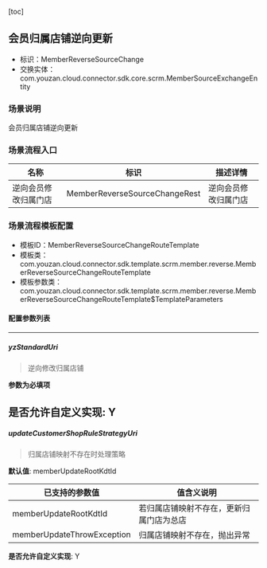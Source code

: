 [toc]

## 会员归属店铺逆向更新
- 标识：MemberReverseSourceChange
- 交换实体：com.youzan.cloud.connector.sdk.core.scrm.MemberSourceExchangeEntity
### 场景说明
会员归属店铺逆向更新
### 场景流程入口

名称 | 标识 | 描述详情
---|---|---
逆向会员修改归属门店 | MemberReverseSourceChangeRest | 逆向会员修改归属门店

### 场景流程模板配置
- 模板ID：MemberReverseSourceChangeRouteTemplate
- 模板类：com.youzan.cloud.connector.sdk.template.scrm.member.reverse.MemberReverseSourceChangeRouteTemplate
- 模板参数类：com.youzan.cloud.connector.sdk.template.scrm.member.reverse.MemberReverseSourceChangeRouteTemplate$TemplateParameters

#### 配置参数列表

---
##### yzStandardUri
> 逆向修改归属店铺

**参数为必填项**


**是否允许自定义实现**: Y
---
##### updateCustomerShopRuleStrategyUri
> 归属店铺映射不存在时处理策略

**默认值**: memberUpdateRootKdtId

已支持的参数值 | 值含义说明
---|---
memberUpdateRootKdtId | 若归属店铺映射不存在，更新归属门店为总店
memberUpdateThrowException | 归属店铺映射不存在，抛出异常

**是否允许自定义实现**: Y

